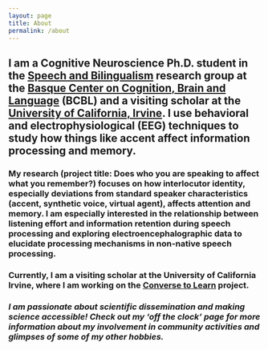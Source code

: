 ```yaml
---
layout: page
title: About
permalink: /about
---
```


## I am a Cognitive Neuroscience Ph.D. student in the [Speech and Bilingualism](https://www.bcbl.eu/en/research/research-groups/speech-bilingualism) research group at the [Basque Center on Cognition, Brain and Language](https://www.bcbl.eu/en) (BCBL) and a visiting scholar at the [University of California, Irvine](https://uci.edu/). I use behavioral and electrophysiological (EEG) techniques to study how things like accent affect information processing and memory. 


### My research (project title: Does who you are speaking to affect what you remember?) focuses on how interlocutor identity, especially deviations from standard speaker characteristics (accent, synthetic voice, virtual agent), affects attention and memory. I am especially interested in the relationship between listening effort and information retention during speech processing and exploring electroencephalographic data to elucidate processing mechanisms in non-native speech processing. 

### Currently, I am a visiting scholar at the University of California Irvine, where I am working on the [Converse to Learn](https://www.conversetolearn.org) project. 


###  *I am passionate about scientific dissemination and making science accessible! Check out my ‘off the clock’ page for more information about my involvement in community activities and glimpses of some of my other hobbies.* 

